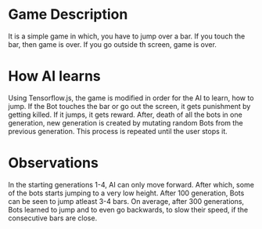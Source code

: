 # Game Description
It is a simple game in which, you have to jump over a bar. If you touch the bar, then game is over. If you go outside th screen, game is over.



# How AI learns
Using Tensorflow.js, the game is modified in order for the AI to learn, how to jump. If the Bot touches the bar or go out the screen, it gets punishment by getting killed. If it jumps, it gets reward. After,
death of all the bots in one generation, new generation is created by mutating random Bots from the previous generation. 
This process is repeated until the user stops it. 



# Observations
In the starting generations 1-4, AI can only move forward. After which, some of the bots starts jumping to a very low height.
After 100 generation, Bots can be seen to jump atleast 3-4 bars.
On average, after 300 generations, Bots learned to jump and to even go backwards, to slow their speed, if the consecutive bars are close.
